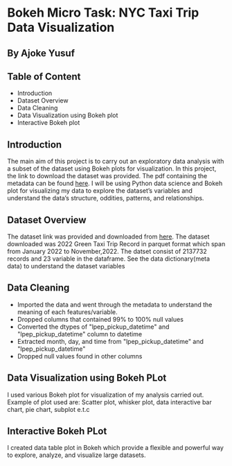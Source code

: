# Bokeh Micro Task: NYC Taxi Trip Data Visualization
## By Ajoke Yusuf
## Table of Content
- Introduction
- Dataset Overview
- Data Cleaning
- Data Visualization using Bokeh plot
- Interactive Bokeh plot
## Introduction
The main aim of this project is to carry out an exploratory data analysis with a subset of the dataset using Bokeh plots for visualization. In this project, the link to download the dataset was provided. The pdf containing the metadata can be found [here](https://www.nyc.gov/assets/tlc/downloads/pdf/data_dictionary_trip_records_green.pdf). I will be using Python data science and Bokeh plot for visualizing my data to explore the dataset’s variables and understand the data’s structure, oddities, patterns, and relationships.

## Dataset Overview
The dataset link was provided and downloaded from [here](https://www.nyc.gov/site/tlc/about/tlc-trip-record-data.page). 
The dataset downloaded was 2022 Green Taxi Trip Record in parquet format which span from January 2022 to November,2022. The datset consist of 2137732 records and 23 variable in the dataframe. See the data dictionary(meta data) to understand the dataset variables

## Data Cleaning
- Imported the data and went through the metadata to understand the meaning of each features/variable.
- Dropped columns that contained 99% to 100% null values
- Converted the dtypes of "lpep_pickup_datetime" and "lpep_pickup_datetime" column to datetime
- Extracted month, day, and time from "lpep_pickup_datetime" and "lpep_pickup_datetime"
- Dropped null values found in other columns

## Data Visualization using Bokeh PLot
I used various Bokeh plot for visualization of my analysis carried out. Example of plot used are: Scatter plot, whisker plot, data interactive bar chart, pie chart, subplot e.t.c

## Interactive Bokeh PLot
I created data table plot in Bokeh which provide a flexible and powerful way to explore, analyze, and visualize large datasets.
